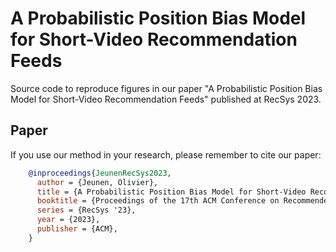 # A Probabilistic Position Bias Model for Short-Video Recommendation Feeds
Source code to reproduce figures in our paper "A Probabilistic Position Bias Model for Short-Video Recommendation Feeds" published at RecSys 2023.

## Paper
If you use our method in your research, please remember to cite our paper:

```BibTeX
    @inproceedings{JeunenRecSys2023,
      author = {Jeunen, Olivier},
      title = {A Probabilistic Position Bias Model for Short-Video Recommendation Feeds},
      booktitle = {Proceedings of the 17th ACM Conference on Recommender Systems},
      series = {RecSys '23},
      year = {2023},
      publisher = {ACM},
    }
